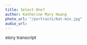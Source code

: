 ```yaml
---
title: Select One?
author: Katherine Mary Huang
photo_url: "/portraits/Kat-min.jpg"
audio_url: 
---
```


story transcript